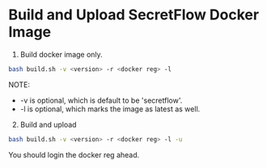 # Build and Upload SecretFlow Docker Image

1. Build docker image only.

```bash
bash build.sh -v <version> -r <docker reg> -l
```

NOTE:  
- -v <docker reg> is optional, which is default to be 'secretflow'.
- -l is optional, which marks the image as latest as well.

2. Build and upload

```bash
bash build.sh -v <version> -r <docker reg> -l -u
```

You should login the docker reg ahead.
